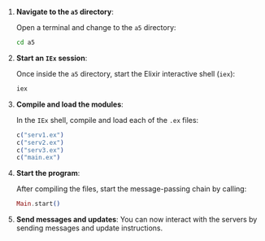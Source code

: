 
1. **Navigate to the `a5` directory**:
   
   Open a terminal and change to the `a5` directory:

   ```bash
   cd a5
   ```

2. **Start an `IEx` session**:
   
   Once inside the `a5` directory, start the Elixir interactive shell (`iex`):

   ```bash
   iex
   ```

3. **Compile and load the modules**:

   In the `IEx` shell, compile and load each of the `.ex` files:

   ```elixir
   c("serv1.ex")
   c("serv2.ex")
   c("serv3.ex")
   c("main.ex")
   ```

4. **Start the program**:

   After compiling the files, start the message-passing chain by calling:

   ```elixir
   Main.start()
   ```

5. **Send messages and updates**:
   You can now interact with the servers by sending messages and update instructions.
